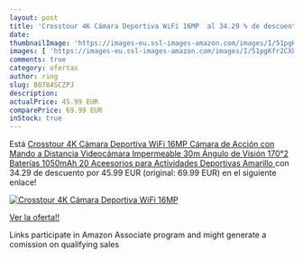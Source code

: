 ```yaml
---
layout: post
title: 'Crosstour 4K Cámara Deportiva WiFi 16MP  al 34.29 % de descuento'
date: 
thumbnailImage: 'https://images-eu.ssl-images-amazon.com/images/I/51pgKfr2CXL._SL200_.jpg'
images: [ 'https://images-eu.ssl-images-amazon.com/images/I/51pgKfr2CXL._SL200_.jpg' ]
comments: true
category: ofertas
author: ring
slug: B0784SCZPJ
description:
actualPrice: 45.99 EUR
comparePrice: 69.99 EUR
inStock: true
---
```


Está [Crosstour 4K Cámara Deportiva WiFi 16MP Cámara de Acción con Mando a Distancia Videocámara Impermeable 30m Ángulo de Visión 170°2 Baterías 1050mAh 20 Aceesorios para Actividades Deportivas Amarillo ](https://www.amazon.es/dp/B0784SCZPJ/?tag=tolees-21) con 34.29 de descuento por 45.99 EUR (original: 69.99 EUR) en el siguiente enlace!

[![Crosstour 4K Cámara Deportiva WiFi 16MP ](https://images-eu.ssl-images-amazon.com/images/I/51pgKfr2CXL._SL200_.jpg)](https://www.amazon.es/dp/B0784SCZPJ/?tag=tolees-21)

[Ver la oferta!!](https://www.amazon.es/dp/B0784SCZPJ/?tag=tolees-21)

Links participate in Amazon Associate program and might generate a comission on qualifying sales


